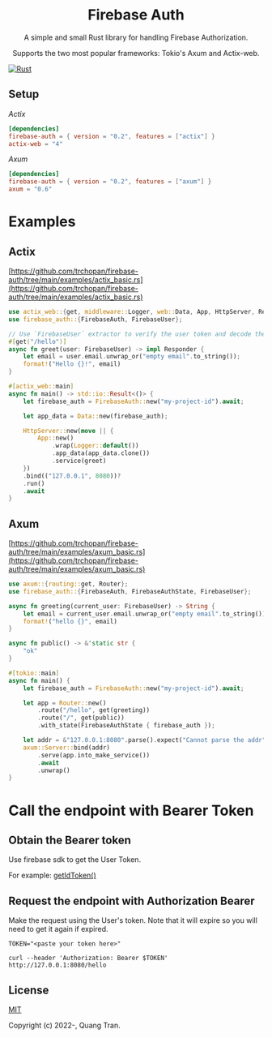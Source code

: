<div align="center">
  <h1>Firebase Auth</h1>
    <p>A simple and small Rust library for handling Firebase Authorization.</p>
    <p>Supports the two most popular frameworks: Tokio's Axum and Actix-web.</p>
</div>

[![Rust](https://github.com/trchopan/firebase-auth/actions/workflows/rust.yml/badge.svg)](https://github.com/trchopan/firebase-auth/actions/workflows/rust.yml)

## Setup

*Actix*

```toml
[dependencies]
firebase-auth = { version = "0.2", features = ["actix"] }
actix-web = "4"
```

*Axum*

```toml
[dependencies]
firebase-auth = { version = "0.2", features = ["axum"] }
axum = "0.6"
```

# Examples

## Actix

[https://github.com/trchopan/firebase-auth/tree/main/examples/actix_basic.rs](https://github.com/trchopan/firebase-auth/tree/main/examples/actix_basic.rs)

```rust
use actix_web::{get, middleware::Logger, web::Data, App, HttpServer, Responder};
use firebase_auth::{FirebaseAuth, FirebaseUser};

// Use `FirebaseUser` extractor to verify the user token and decode the claims
#[get("/hello")]
async fn greet(user: FirebaseUser) -> impl Responder {
    let email = user.email.unwrap_or("empty email".to_string());
    format!("Hello {}!", email)
}

#[actix_web::main]
async fn main() -> std::io::Result<()> {
    let firebase_auth = FirebaseAuth::new("my-project-id").await;

    let app_data = Data::new(firebase_auth);

    HttpServer::new(move || {
        App::new()
            .wrap(Logger::default())
            .app_data(app_data.clone())
            .service(greet)
    })
    .bind(("127.0.0.1", 8080))?
    .run()
    .await
}
```

## Axum

[https://github.com/trchopan/firebase-auth/tree/main/examples/axum_basic.rs](https://github.com/trchopan/firebase-auth/tree/main/examples/axum_basic.rs)

```rust
use axum::{routing::get, Router};
use firebase_auth::{FirebaseAuth, FirebaseAuthState, FirebaseUser};

async fn greeting(current_user: FirebaseUser) -> String {
    let email = current_user.email.unwrap_or("empty email".to_string());
    format!("hello {}", email)
}

async fn public() -> &'static str {
    "ok"
}

#[tokio::main]
async fn main() {
    let firebase_auth = FirebaseAuth::new("my-project-id").await;

    let app = Router::new()
        .route("/hello", get(greeting))
        .route("/", get(public))
        .with_state(FirebaseAuthState { firebase_auth });

    let addr = &"127.0.0.1:8080".parse().expect("Cannot parse the addr");
    axum::Server::bind(addr)
        .serve(app.into_make_service())
        .await
        .unwrap()
}
```

# Call the endpoint with Bearer Token

## Obtain the Bearer token

Use firebase sdk to get the User Token.

For example: [getIdToken()](https://firebase.google.com/docs/reference/js/v8/firebase.User#getidtoken)

## Request the endpoint with Authorization Bearer

Make the request using the User's token. Note that it will expire so you will need to get it again if expired.

```
TOKEN="<paste your token here>"

curl --header 'Authorization: Bearer $TOKEN' http://127.0.0.1:8080/hello
```

## License

[MIT](https://opensource.org/licenses/MIT)

Copyright (c) 2022-, Quang Tran.
